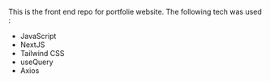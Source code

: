 This is the front end repo for portfolie website.
The following tech was used : 
* JavaScript
* NextJS
* Tailwind CSS
* useQuery
* Axios

  
